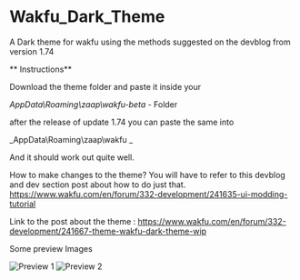 # Wakfu_Dark_Theme
A Dark theme for wakfu using the methods suggested on the devblog from version 1.74 

** Instructions**

Download the theme folder and paste it inside your

_AppData\Roaming\zaap\wakfu-beta_ - Folder

after the release of update 1.74 you can paste the same into 

_AppData\Roaming\zaap\wakfu _

And it should work out quite well.

How to make changes to the theme? You will have to refer to this devblog and dev section post about how to do just that.
 https://www.wakfu.com/en/forum/332-development/241635-ui-modding-tutorial
 
 Link to the post about the theme : https://www.wakfu.com/en/forum/332-development/241667-theme-wakfu-dark-theme-wip

Some preview Images

![Preview 1](https://i.imgur.com/VMsJAW8.png)
![Preview 2](https://i.imgur.com/Qfptpiw.png)
